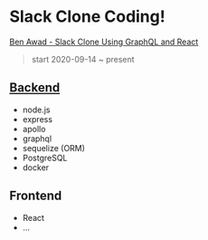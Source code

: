 # Slack Clone Coding!

[Ben Awad - Slack Clone Using GraphQL and React](https://www.youtube.com/playlist?list=PLN3n1USn4xlkdRlq3VZ1sT6SGW0-yajjL)

> start 2020-09-14 ~ present

## [Backend](./backend/)
- node.js
- express
- apollo
- graphql
- sequelize (ORM)
- PostgreSQL
- docker


## Frontend
- React
- ...